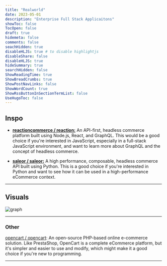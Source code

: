 ```yaml
---
title: "Realworld"
date: 2023-05-01
description: "Enterprise Full Stack Applicaitons"
showToc: false
TocOpen: false
draft: true
hidemeta: false
comments: false
seachHidden: true
disableHLJS: true # to disable highlightjs
disableShare: false
disableHLJS: true
hideSummary: true
searchHidden: false
ShowReadingTime: true
ShowBreadCrumbs: true
ShowPostNavLinks: false
ShowWordCount: true
ShowRssButtonInSectionTermList: false
UseHugoToc: false
---
```




## Inspo

-   [**reactioncommerce / reaction:**](https://github.com/reactioncommerce/reaction) An API-first, headless commerce platform built using Node.js, React, and GraphQL. This would be a good choice if you're interested in JavaScript, especially in a full-stack JavaScript environment, and want to learn more about GraphQL and the concept of headless commerce.

-   [**saleor / saleor:**](https://github.com/saleor/saleor) A high performance, composable, headless commerce API built using Python. This is a good choice if you're interested in Python and want to see how it can be used in a high-performance eCommerce context.

---

## Visuals

![graph](https://github.com/gothinkster/realworld/raw/main/diagram.svg)

---

### Other 

[opencart / opencart](https://github.com/opencart/opencart): An open-source PHP-based online e-commerce solution. Like PrestaShop, OpenCart is a complete eCommerce platform, but it's simpler and easier to use and modify, which might make it a good choice if you're new to programming.

---